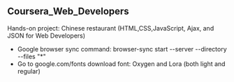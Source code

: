 ## Coursera_Web_Developers
Hands-on project: Chinese restaurant (HTML,CSS,JavaScript, Ajax, and JSON for Web Developers)

- Google browser sync command: browser-sync start --server --directory --files "*"
- Go to google.com/fonts download font: Oxygen and Lora (both light and regular)
